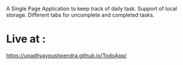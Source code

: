 A Single Page Application to keep track of daily task.
Support of local storage.
Different tabs for uncomplete and completed tasks.

# Live at : 
https://upadhyaypushpendra.github.io/TodoApp/
